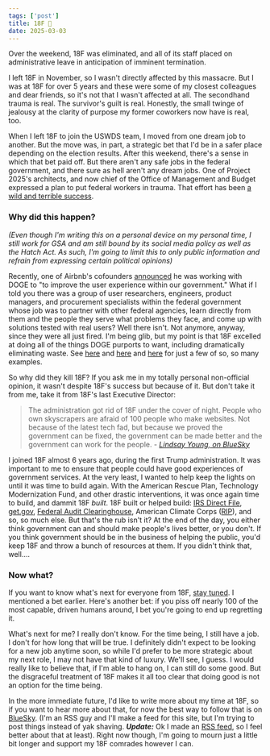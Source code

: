 ```yaml
---
tags: ['post']
title: 18F 🫡
date: 2025-03-03
---
```


Over the weekend, 18F was eliminated, and all of its staff placed on administrative leave in anticipation of imminent termination.

I left 18F in November, so I wasn't directly affected by this massacre. But I was at 18F for over 5 years and these were some of my closest colleagues and dear friends, so it's not that I wasn't affected at all. The secondhand trauma is real. The survivor's guilt is real. Honestly, the small twinge of jealousy at the clarity of purpose my former coworkers now have is real, too.

When I left 18F to join the USWDS team, I moved from one dream job to another. But the move was, in part, a strategic bet that I'd be in a safer place depending on the election results. After this weekend, there's a sense in which that bet paid off. But there aren't any safe jobs in the federal government, and there sure as hell aren't any dream jobs. One of Project 2025's architects, and now chief of the Office of Management and Budget expressed a plan to put federal workers in trauma. That effort has been [a wild and terrible success](https://donmoynihan.substack.com/p/the-weaponization-of-trauma).

### Why did this happen?

*(Even though I'm writing this on a personal device on my personal time, I still work for GSA and am still bound by its social media policy as well as the Hatch Act. As such, I'm going to limit this to only public information and refrain from expressing certain political opinions)*

Recently, one of Airbnb's cofounders [announced](https://www.nytimes.com/2025/02/27/us/politics/joe-gebbia-airbnb-trump-elon-musk-doge.html) he was working with DOGE to "to improve the user experience within our government." What if I told you there was a group of user researchers, engineers, product managers, and procurement specialists within the federal government whose job was to partner with other federal agencies, learn directly from them and the people they serve what problems they face, and come up with solutions tested with real users? Well there isn't. Not anymore, anyway, since they were all just fired. I'm being glib, but my point is that 18F excelled at doing all of the things DOGE purports to want, including dramatically eliminating waste. See [here](https://bsky.app/profile/danhon.com/post/3ljfzhay7s22d) and [here](https://bsky.app/profile/ronbronson.com/post/3ljdlj4yicc2l) and [here](https://bsky.app/profile/waldo.net/post/3ljdal256mk26) for just a few of so, so many examples.

So why did they kill 18F? If you ask me in my totally personal non-official opinion, it wasn't despite 18F's success but because of it. But don't take it from me, take it from 18F's last Executive Director:
> The administration got rid of 18F under the cover of night. People who own skyscrapers are afraid of 100 people who make websites.
Not because of the latest tech fad, but because we proved the government can be fixed, the government can be made better and the government can work for the people. - <cite>[Lindsay Young, on BlueSky](https://bsky.app/profile/not-young.bsky.social/post/3ljegih3lds2n)</cite>

I joined 18F almost 6 years ago, during the first Trump administration. It was important to me to ensure that people could have good experiences of government services. At the very least, I wanted to help keep the lights on until it was time to build again. With the American Rescue Plan, Technology Modernization Fund, and other drastic interventions, it was once again time to build, and dammit 18F *built*. 18F built or helped build: [IRS Direct File](https://directfile.irs.gov/), [get.gov](https://get.gov), [Federal Audit Clearinghouse](https://www.fac.gov/), American Climate Corps ([RIP](https://en.wikipedia.org/wiki/American_Climate_Corps)), and so, so much else. But that's the rub isn't it? At the end of the day, you either think government can and should make people's lives better, or you don't. If you think government should be in the business of helping the public, you'd keep 18F and throw a bunch of resources at them. If you didn't think that, well....


### Now what?

If you want to know what's next for everyone from 18F, [stay tuned](https://18f.org/). I mentioned a bet earlier. Here's another bet: if you piss off nearly 100 of the most capable, driven humans around, I bet you're going to end up regretting it.

What's next for me? I really don't know. For the time being, I still have a job. I don't for how long that will be true. I definitely didn't expect to be looking for a new job anytime soon, so while I'd prefer to be more strategic about my next role, I may not have that kind of luxury. We'll see, I guess. I would really like to believe that, if I'm able to hang on, I can still do some good. But the disgraceful treatment of 18F makes it all too clear that doing good is not an option for the time being.

In the more immediate future, I'd like to write more about my time at 18F, so if you want to hear more about that, for now the best way to follow that is on [BlueSky](https://bsky.app/profile/matthenry.fyi). (I'm an RSS guy and I'll make a feed for this site, but I'm trying to post things instead of yak shaving. ***Update:*** Ok I made an [RSS feed](/feed.xml), so I feel better about that at least). Right now though, I'm going to mourn just a little bit longer and support my 18F comrades however I can.
